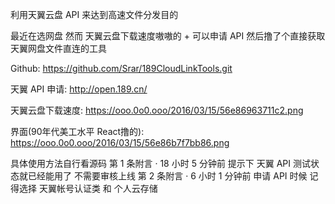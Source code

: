 利用天翼云盘 API 来达到高速文件分发目的

最近在选网盘 然而 天翼云盘下载速度嗷嗷的 + 可以申请 API 然后撸了个直接获取天翼网盘文件直连的工具 

Github: https://github.com/Srar/189CloudLinkTools.git 

天翼 API 申请: http://open.189.cn/ 

天翼云盘下载速度: https://ooo.0o0.ooo/2016/03/15/56e86963711c2.png 

界面(90年代美工水平 React撸的): https://ooo.0o0.ooo/2016/03/15/56e86b7f7bb86.png 

具体使用方法自行看源码
第 1 条附言  ·  18 小时 5 分钟前
提示下 天翼 API 测试状态就已经能用了 不需要审核上线
第 2 条附言  ·  6 小时 1 分钟前
申请 API 时候 记得选择 天翼帐号认证类 和 个人云存储
